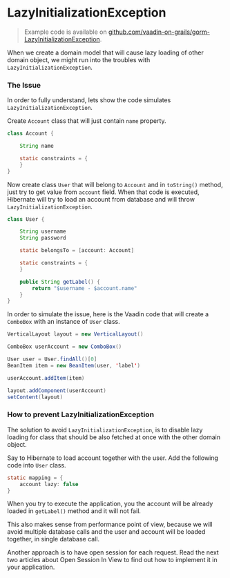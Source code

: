 # LazyInitializationException

> Example code is available on
[github.com/vaadin-on-grails/gorm-LazyInitializationException](https://github.com/vaadin-on-grails/gorm-LazyInitializationException).

When we create a domain model that will cause lazy loading of other domain object, we might run into the troubles with `LazyInitializationException`.

### The Issue

In order to fully understand, lets show the code simulates  `LazyInitializationException`.

Create `Account` class that will just contain `name` property.

``` java
class Account {

    String name

    static constraints = {
    }
}
```

Now create class `User` that will belong to `Account` and in `toString()` method, just try to get value from `account` field. When that code is executed, Hibernate will try to load an account from database and will throw `LazyInitializationException`.

``` java
class User {

    String username
    String password

    static belongsTo = [account: Account]

    static constraints = {
    }

    public String getLabel() {
        return "$username - $account.name"
    }
}
```

In order to simulate the issue, here is the Vaadin code that will create a `ComboBox` with an instance of `User` class.

``` java
VerticalLayout layout = new VerticalLayout()

ComboBox userAccount = new ComboBox()

User user = User.findAll()[0]
BeanItem item = new BeanItem(user, 'label')

userAccount.addItem(item)

layout.addComponent(userAccount)
setContent(layout)
```

### How to prevent LazyInitializationException

The solution to avoid `LazyInitializationException`, is to disable lazy loading for class that should be also fetched at once with the other domain object.

Say to Hibernate to load account together with the user. Add the following code into `User` class.

``` java
static mapping = {
    account lazy: false
}
```

When you try to execute the application, you the account will be already loaded in `getLabel()` method and it will not fail.

This also makes sense from performance point of view, because we will avoid multiple database calls and the user and account will be loaded together, in single database call.

Another approach is to have open session for each request. Read the next two articles about Open Session In View to find out how to implement it in your application.

